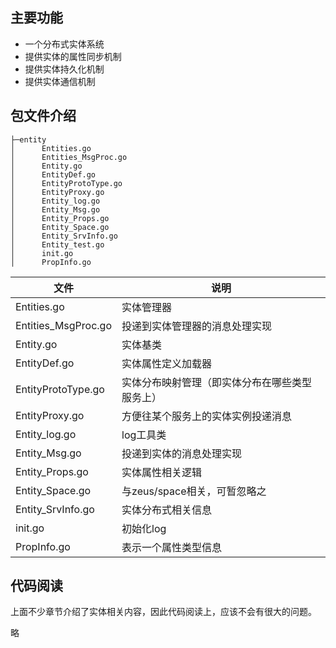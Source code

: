 ## 主要功能

  - 一个分布式实体系统
  - 提供实体的属性同步机制
  - 提供实体持久化机制
  - 提供实体通信机制


## 包文件介绍

```tree
├─entity
│      Entities.go
│      Entities_MsgProc.go
│      Entity.go
│      EntityDef.go
│      EntityProtoType.go
│      EntityProxy.go
│      Entity_log.go
│      Entity_Msg.go
│      Entity_Props.go
│      Entity_Space.go
│      Entity_SrvInfo.go
│      Entity_test.go
│      init.go
│      PropInfo.go
```

文件                 | 说明
--------------------|------------------------------
Entities.go         | 实体管理器
Entities_MsgProc.go | 投递到实体管理器的消息处理实现
Entity.go           | 实体基类
EntityDef.go        | 实体属性定义加载器
EntityProtoType.go  | 实体分布映射管理（即实体分布在哪些类型服务上）
EntityProxy.go      | 方便往某个服务上的实体实例投递消息
Entity_log.go       | log工具类
Entity_Msg.go       | 投递到实体的消息处理实现
Entity_Props.go     | 实体属性相关逻辑
Entity_Space.go     | 与zeus/space相关，可暂忽略之
Entity_SrvInfo.go   | 实体分布式相关信息
init.go             | 初始化log
PropInfo.go         | 表示一个属性类型信息

## 代码阅读

上面不少章节介绍了实体相关内容，因此代码阅读上，应该不会有很大的问题。

略
